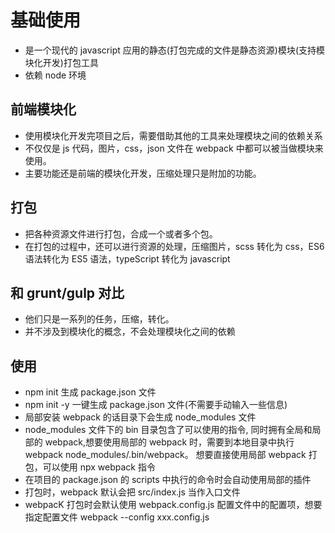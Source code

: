 # 基础使用

* 是一个现代的 javascript 应用的静态(打包完成的文件是静态资源)模块(支持模块化开发)打包工具
* 依赖 node 环境

## 前端模块化

* 使用模块化开发完项目之后，需要借助其他的工具来处理模块之间的依赖关系
* 不仅仅是 js 代码，图片，css，json 文件在 webpack 中都可以被当做模块来使用。
* 主要功能还是前端的模块化开发，压缩处理只是附加的功能。

## 打包

* 把各种资源文件进行打包，合成一个或者多个包。
* 在打包的过程中，还可以进行资源的处理，压缩图片，scss 转化为 css，ES6 语法转化为 ES5 语法，typeScript 转化为 javascript

## 和 grunt/gulp 对比

* 他们只是一系列的任务，压缩，转化。
* 并不涉及到模块化的概念，不会处理模块化之间的依赖

## 使用

* npm init 生成 package.json 文件
* npm init -y 一键生成 package.json 文件(不需要手动输入一些信息)
* 局部安装 webpack 的话目录下会生成 node_modules 文件
* node_modules 文件下的 bin 目录包含了可以使用的指令, 同时拥有全局和局部的 webpack,想要使用局部的 webpack 时，需要到本地目录中执行 webpack node_modules/.bin/webpack。 想要直接使用局部 webpack 打包，可以使用 npx webpack 指令
* 在项目的 package.json 的 scripts 中执行的命令时会自动使用局部的插件
* 打包时，webpack 默认会把 src/index.js 当作入口文件
* webpacK 打包时会默认使用 webpack.config.js 配置文件中的配置项，想要指定配置文件 webpack --config xxx.config.js
